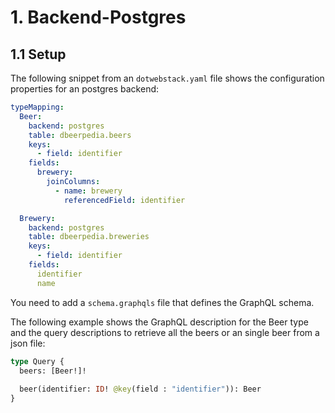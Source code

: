 # 1. Backend-Postgres

## 1.1 Setup

The following snippet from an `dotwebstack.yaml` file shows the configuration properties for an postgres backend:


```yaml
typeMapping:
  Beer:
    backend: postgres
    table: dbeerpedia.beers
    keys:
      - field: identifier
    fields:
      brewery:
        joinColumns:
          - name: brewery
            referencedField: identifier

  Brewery:
    backend: postgres
    table: dbeerpedia.breweries
    keys:
      - field: identifier
    fields:
      identifier
      name

```

You need to add a `schema.graphqls` file that defines the GraphQL schema. 

The following example shows the GraphQL description for the Beer type and the query descriptions to retrieve all the 
beers or an single beer from a json file:

```graphql
type Query {
  beers: [Beer!]!
  
  beer(identifier: ID! @key(field : "identifier")): Beer
}
```